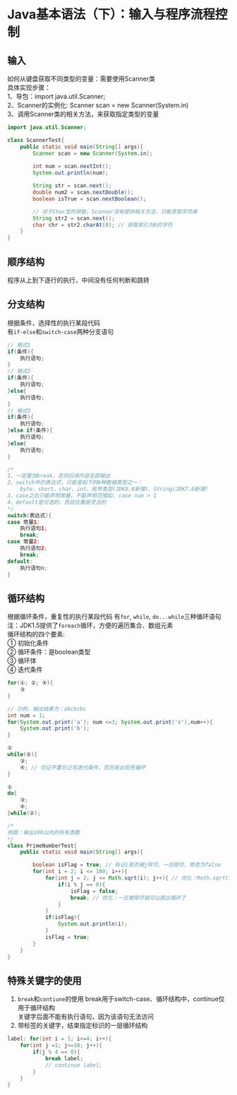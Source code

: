 # Java基本语法（下）：输入与程序流程控制
## 输入  
如何从键盘获取不同类型的变量：需要使用Scanner类  
具体实现步骤：  
1、导包：import java.util.Scanner;  
2、Scanner的实例化: Scanner scan = new Scanner(System.in)  
3、调用Scanner类的相关方法，来获取指定类型的变量  
```java
import java.util.Scanner;

class ScannerTest{
    public static void main(String[] args){
        Scanner scan = new Scanner(System.in);
        
        int num = scan.nextInt();
        System.out.println(num);

        String str = scan.next();
        double num2 = scan.nextDouble();
        boolean isTrue = scan.nextBoolean();

        // 对于Char型的获取，Scanner没有提供相关方法，只能获取字符串
        String str2 = scan.next();
        char chr = str2.charAt(0); // 获取索引为0的字符
    }
}
```

## 顺序结构
程序从上到下逐行的执行，中间没有任何判断和跳转
## 分支结构
根据条件，选择性的执行某段代码  
有`if-else`和`switch-case`两种分支语句  
```java
// 格式1
if(条件){
    执行语句;
}
// 格式2
if(条件){
    执行语句;
}else{
    执行语句;
}
// 格式3
if(条件){
    执行语句;
}else if(条件){
    执行语句;
}else{
    执行语句;
}
```
```java
/* 
1、一定要加break，否则后续内容全部输出
2、switch中的表达式，只能是如下的6种数据类型之一：
    byte、short、char、int、枚举类型(JDK5.0新增)、String(JDK7.0新增)
3、case之后只能声明常量，不能声明范围如: case num > 1
4、default是可选的，而且位置是灵活的
*/
switch(表达式){
case 常量1:
    执行语句1;
    break;
case 常量2:
    执行语句2;
    break;
default:
    执行语句n;
}
```
## 循环结构
根据循环条件，重复性的执行某段代码 
有`for`, `while`, `do...while`三种循环语句  
注：JDK1.5提供了`foreach`循环，方便的遍历集合、数组元素  
循环结构的四个要素:  
① 初始化条件  
② 循环条件：是boolean类型  
③ 循环体  
④ 迭代条件  
```java
for(①; ②; ④){
    ③
}

// 示例，输出结果为：abcbcbc
int num = 1;
for(System.out.print('a'); num <=3; System.out.print('c'),num++){
    System.out.print('b');
}
```
```java
① 
while(②){
    ③;
    ④; // 切记不要忘记写迭代条件，否则易出现死循环
}
```
```java
① 
do{
    ③;
    ④; 
}while(②);
```
```java
/* 
例题：输出100以内的所有质数
*/
class PrimeNumberTest{
    public static void main(String[] args){

        boolean isFlag = true; // 标记i是否被j除尽，一旦除尽，修改为false
        for(int i = 2; i <= 100; i++){
            for(int j = 2; j <= Math.sqrt(i); j++){ // 优化：Math.sqrt(i)
                if(i % j == 0){ 
                    isFlag = false;
                    break; // 优化：一旦被除尽就可以跳出循环了
                }
            }
            if(isFlag){
                System.out.println(i);
            }
            isFlag = true;
        }
    }
}
```
## 特殊关键字的使用
1. `break`和`contiune`的使用
break用于switch-case、循环结构中，continue仅用于循环结构  
关键字后面不能有执行语句，因为该语句无法访问  
2. 带标签的关键字，结束指定标识的一层循环结构
```java
label: for(int i = 1; i<=4; i++){
    for(int j =1; j<=10; j++){
        if(j % 4 == 0){
            break label; 
            // continue label;
        }
    }
}
```